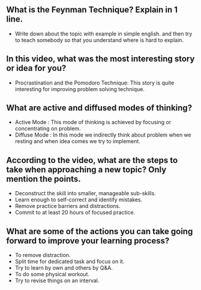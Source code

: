 ## What is the Feynman Technique? Explain in 1 line.
* Write down about the topic with example in simple english. and then try to teach somebody so that you understand where is hard to explain.

## In this video, what was the most interesting story or idea for you?
* Procrastination and the Pomodoro Technique: This story is quite interesting for improving problem solving technique.

## What are active and diffused modes of thinking?
* Active Mode :  This mode of thinking is achieved by focusing or concentrating on problem.
* Diffuse Mode : In this mode we indirectly think about problem when we resting and when idea comes we try to implement.

## According to the video, what are the steps to take when approaching a new topic? Only mention the points.
* Deconstruct the skill into smaller, manageable sub-skills.
* Learn enough to self-correct and identify mistakes.
* Remove practice barriers and distractions.
* Commit to at least 20 hours of focused practice.

## What are some of the actions you can take going forward to improve your learning process?
* To remove distraction.
* Split time for dedicated task and focus on it.
* Try to learn by own and others by Q&A.
* To do some physical workout.
* Try to revise things on an interval.
